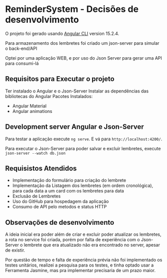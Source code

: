 # ReminderSystem - Decisões de desenvolvimento

O projeto foi gerado usando [Angular CLI](https://github.com/angular/angular-cli) version 15.2.4.

Para armazenamento dos lembretes foi criado um json-server para simular o back-end/API

Optei por uma aplicação WEB, e por uso do Json Server para gerar uma API para consumi-lá

## Requisitos para Executar o projeto
Ter instalado o Angular e o Json-Server
Instalar as dependências das bibliotecas do Angular
Pacotes Instalados:
- Angular Material
- Angular animations

## Development server Angular e Json-Server

Para testar a aplicação execute `ng serve`. E vá para `http://localhost:4200/`.

Para executar o Json-Server para poder salvar e excluir lembretes, execute `json-server --watch db.json`

## Requisistos Atendidos
- Implementação do formulário para criação do lembrete
- Implementação da Listagem dos lembretes (em ordem cronológica), para cada data a um card com os lembretes para data
- Exclusão de Lembretes
- Uso do GitHub para hospedagem da aplicação
- Consumo de API pelo metodos e status HTTP

## Observações de desenvolvimento
A ideia inicial era poder além de criar e excluir poder atualizar os lembretes, a rota no service foi criada, porém por falta de experiência com o Json-Server o lembrete que era atualizado não era encontrado no server, apesar de existir.

Por questão de tempo e falta de experiência prévia não foi implementado os testes unitários, realizei a pesquisa para os testes, e tinha optado usar a Ferramenta Jasmine, mas pra implementar precisaria de um prazo maior.